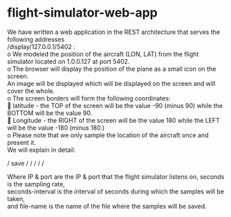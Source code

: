 # flight-simulator-web-app
We have written a web application in the REST architecture that serves the following addresses<br />
 /display/127.0.0.1/5402 :<br />
o We modeled the position of the aircraft (LON, LAT) from the flight simulator located on 1.0.0.127 at port 5402.<br />
o The browser will display the position of the plane as a small icon on the screen.<br />
An image will be displayed which will be displayed on the screen and will cover the whole.<br />
o The screen borders will form the following coordinates:<br />
 latitude - the TOP of the screen will be the value -90 (minus 90) while the BOTTOM will be the value 90.<br />
 Longitude - the RIGHT of the screen will be the value 180 while the LEFT will be the value -180 (minus 180.)<br />
o Please note that we only sample the location of the aircraft once and present it.<br />
We will explain in detail:<br />

/ save / <IP> / <port> / <seconds> / <seconds-interval> / <file-name><br />

Where IP & port are the IP & port that the flight simulator listens on, seconds is the sampling rate,<br />
seconds-interval is the interval of seconds during which the samples will be taken,<br />
and file-name is the name of the file where the samples will be saved.<br />
